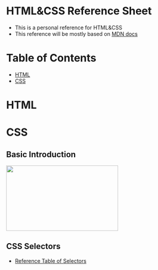 # HTML&CSS Reference Sheet
* This is a personal reference for HTML&amp;CSS
* This reference will be mostly based on [MDN docs](https://developer.mozilla.org/en-US/docs/Web)

# Table of Contents
* [HTML](#HTML)
* [CSS](#CSS)


# HTML
## 

# CSS
## Basic Introduction
<img src="https://mdn.mozillademos.org/files/9461/css-declaration-small.png" width="300" height="175"/>

## CSS Selectors
* [Reference Table of Selectors](https://developer.mozilla.org/en-US/docs/Learn/CSS/Building_blocks/Selectors#Reference_table_of_selectors)
